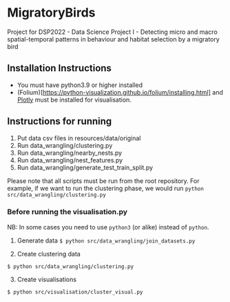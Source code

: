 # MigratoryBirds
Project for DSP2022 - Data Science Project I - Detecting micro and macro spatial-temporal patterns in behaviour and habitat selection by a migratory bird

## Installation Instructions

* You must have python3.9 or higher installed
* (Folium)[https://python-visualization.github.io/folium/installing.html] and [Plotly](https://plotly.com/python/getting-started/) must be installed for visualisation.


## Instructions for running

1. Put data csv files in resources/data/original
1. Run data\_wrangling/clustering.py
1. Run data\_wrangling/nearby\_nests.py
1. Run data\_wrangling/nest\_features.py
1. Run data\_wrangling/generate\_test\_train\_split.py

Please note that all scripts must be run from the root repository. For example, if we want to run the clustering phase, we would run `python src/data_wrangling/clustering.py`

### Before running the visualisation.py

NB: In some cases you need to use `python3` (or alike) instead of `python`.

1. Generate data
`$ python src/data_wrangling/join_datasets.py`

2. Create clustering data

`$ python src/data_wrangling/clustering.py`

3. Create visualisations

`$ python src/visualisation/cluster_visual.py`
